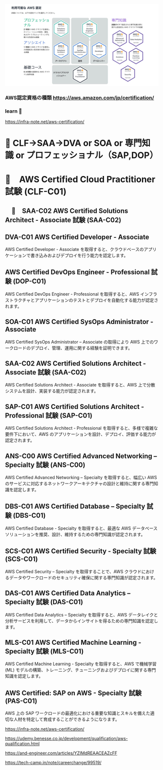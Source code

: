 ![资格](https://github.com/hiro-9999/blog/blob/master/.aws/study/%E8%80%83%E8%AF%95/AWS%E8%AA%8D%E5%AE%9A%E8%B3%87%E6%A0%BC%E4%B8%80%E8%A6%A7.jpeg)

### AWS認定資格の種類  https://aws.amazon.com/jp/certification/

###  learn 🔴
https://infra-note.net/aws-certification/

# 🔴 CLF→SAA→DVA or SOA or 専門知識 or プロフェッショナル（SAP,DOP）

# 🔴　AWS Certified Cloud Practitioner 試験 (CLF-C01) 
## 　🔴　SAA-C02 AWS Certified Solutions Architect - Associate 試験 (SAA-C02)

## DVA-C01 AWS Certified Developer - Associate 
AWS Certified Developer - Associate を取得すると、クラウドベースのアプリケーションで書き込みおよびデプロイを行う能力を認定します。

## AWS Certified DevOps Engineer - Professional 試験 (DOP-C01) 
AWS Certified DevOps Engineer - Professional を取得すると、AWS インフラストラクチャとアプリケーションのテストとデプロイを自動化する能力が認定されます。

## SOA-C01 AWS Certified SysOps Administrator - Associate 
AWS Certified SysOps Administrator – Associate の取得により
AWS 上でのワークロードのデプロイ、管理、運用に関する経験を証明できます。

## SAA-C02 AWS Certified Solutions Architect - Associate 試験 (SAA-C02)
AWS Certified Solutions Architect - Associate を取得すると、AWS 上で分散システムを設計、実装する能力が認定されます。

## SAP-C01 AWS Certified Solutions Architect - Professional 試験 (SAP-C01)
AWS Certified Solutions Architect - Professional を取得すると、多様で複雑な要件下において、AWS のアプリケーションを設計、デプロイ、評価する能力が認定されます。

## ANS-C00 AWS Certified Advanced Networking – Specialty 試験 (ANS-C00)
AWS Certified Advanced Networking – Specialty を取得すると、幅広い AWS のサービスに対応するネットワークアーキテクチャの設計と維持に関する専門知識を認定します。

## DBS-C01 AWS Certified Database – Specialty 試験 (DBS-C01) 
AWS Certified Database - Specialty を取得すると、最適な AWS データベースソリューションを推奨、設計、維持するための専門知識が認定されます。

## SCS-C01 AWS Certified Security - Specialty 試験 (SCS-C01)
AWS Certified Security – Specialty を取得することで、AWS クラウドにおけるデータやワークロードのセキュリティ確保に関する専門知識が認定されます。

## DAS-C01 AWS Certified Data Analytics – Specialty 試験 (DAS-C01) 
AWS Certified Data Analytics – Specialty を取得すると、AWS データレイクと分析サービスを利用して、データからインサイトを得るための専門知識を認定します。

## MLS-C01 AWS Certified Machine Learning - Specialty 試験 (MLS-C01) 
AWS Certified Machine Learning - Specialty を取得すると、AWS で機械学習 (ML) モデルの構築、トレーニング、チューニングおよびデプロイに関する専門知識を認定します。

## AWS Certified: SAP on AWS - Specialty 試験 (PAS-C01) 
AWS 上の SAP ワークロードの最適化における重要な知識とスキルを備えた適切な人材を特定して育成することができるようになります。

https://infra-note.net/aws-certification/

https://udemy.benesse.co.jp/development/qualification/aws-qualification.html

https://and-engineer.com/articles/YZIMdREAACEAZcFF

https://tech-camp.in/note/careerchange/99519/
